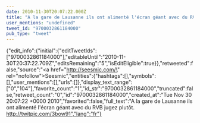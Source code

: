 ```yaml
---
date: 2010-11-30T20:07:22.000Z
title: "A la gare de Lausanne ils ont alimenté l'écran géant avec du RVB jugez plutôt. http://twitpic.com/3bow91″"
user_mentions: "undefined"
tweet_id: "9700032861184000"
pub_type: "tweet"
---
```

{"edit_info":{"initial":{"editTweetIds":["9700032861184000"],"editableUntil":"2010-11-30T20:37:22.709Z","editsRemaining":"5","isEditEligible":true}},"retweeted":false,"source":"<a href=\"http://seesmic.com/\" rel=\"nofollow\">Seesmic</a>","entities":{"hashtags":[],"symbols":[],"user_mentions":[],"urls":[]},"display_text_range":["0","104"],"favorite_count":"1","id_str":"9700032861184000","truncated":false,"retweet_count":"0","id":"9700032861184000","created_at":"Tue Nov 30 20:07:22 +0000 2010","favorited":false,"full_text":"A la gare de Lausanne ils ont alimenté l'écran géant avec du RVB jugez plutôt. http://twitpic.com/3bow91","lang":"fr"}
